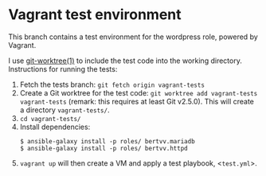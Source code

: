 # Vagrant test environment

This branch contains a test environment for the wordpress role, powered by Vagrant.

I use [git-worktree(1)](https://git-scm.com/docs/git-worktree) to include the test code into the working directory. Instructions for running the tests:

1. Fetch the tests branch: `git fetch origin vagrant-tests`
2. Create a Git worktree for the test code: `git worktree add vagrant-tests vagrant-tests` (remark: this requires at least Git v2.5.0). This will create a directory `vagrant-tests/`.
3. `cd vagrant-tests/`
4. Install dependencies:
    ```
    $ ansible-galaxy install -p roles/ bertvv.mariadb
    $ ansible-galaxy install -p roles/ bertvv.httpd
    ```
5. `vagrant up` will then create a VM and apply a test playbook, <`test.yml`>.

